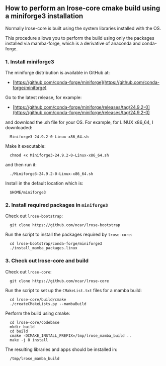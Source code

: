 ## How to perform an lrose-core cmake build using a miniforge3 installation

Normally lrose-core is built using the system libraries installed with the OS.

This procedure allows you to perform the build using only
the packages installed via mamba-forge,
which is a derivative of anaconda and conda-forge.

### 1. Install miniforge3

The miniforge distribution is available in GitHub at:

* [https://github.com/conda-forge/miniforge](https://github.com/conda-forge/miniforge)

Go to the latest release, for example:

* [https://github.com/conda-forge/miniforge/releases/tag/24.9.2-0](https://github.com/conda-forge/miniforge/releases/tag/24.9.2-0)

and download the .sh file for your OS. For example, for LINUX x86_64, I downloaded:

```
  Miniforge3-24.9.2-0-Linux-x86_64.sh
```

Make it executable:

```
  chmod +x Miniforge3-24.9.2-0-Linux-x86_64.sh
```

and then run it:

```
  ./Miniforge3-24.9.2-0-Linux-x86_64.sh
```

Install in the default location which is:

```
  $HOME/miniforge3
```

### 2. Install required packages in ```miniforge3```

Check out ```lrose-bootstrap```:

```
  git clone https://github.com/ncar/lrose-bootstrap
```

Run the script to install the packages required by ```lrose-core```:

```
  cd lrose-bootstrap/conda-forge/miniforge3
  ./install_mamba_packages.linux
```

### 3. Check out lrose-core and build

Check out ```lrose-core```:

```
  git clone https://github.com/ncar/lrose-core
```

Run the script to set up the ```CMakeList.txt``` files for a mamba build:

```
  cd lrose-core/build/cmake
  ./createCMakeLists.py --mambaBuild
```

Perform the build using cmake:

```
  cd lrose-core/codebase
  mkdir build
  cd build
  cmake -DCMAKE_INSTALL_PREFIX=/tmp/lrose_mamba_build ..
  make -j 8 install
```

The resulting libraries and apps should be installed in:

```
  /tmp/lrose_mamba_build
```

